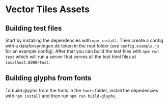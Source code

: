 # Vector Tiles Assets

## Building test files
Start by installing the dependencies with `npm install`. Then create a config with a dataforsyningen.dk token in the root folder (see `config.example.js` for an example config). After that you can build the test files with `npm run test` which will run a server that serves all the test html files at `localhost:8000/test`.

## Building glyphs from fonts
To build glyphs from the fonts in the `fonts` folder, install the depedencies with `npm install` and then run `npm run build-glyphs`.
